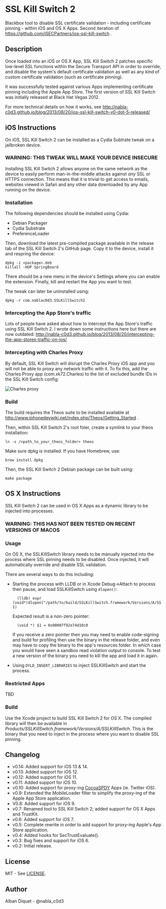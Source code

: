 SSL Kill Switch 2
=================

Blackbox tool to disable SSL certificate validation - including certificate
pinning - within iOS and OS X Apps. Second iteration of
https://github.com/iSECPartners/ios-ssl-kill-switch .

Description
-----------

Once loaded into an iOS or OS X App, SSL Kill Switch 2 patches specific
low-level SSL functions within the Secure Transport API in order to override,
and disable the system's default certificate validation as well as any kind
of custom certificate validation (such as certificate pinning).

It was successfully tested against various Apps implementing certificate
pinning including the Apple App Store. The first version of SSL Kill Switch
was initially released at Black Hat Vegas 2012.

For more technical details on how it works, see
http://nabla-c0d3.github.io/blog/2013/08/20/ios-ssl-kill-switch-v0-dot-5-released/

iOS Instructions
----------------

On iOS, SSL Kill Switch 2 can be installed as a Cydia Subtrate tweak on a
jailbroken device.

### WARNING: THIS TWEAK WILL MAKE YOUR DEVICE INSECURE

Installing SSL Kill Switch 2 allows anyone on the same network as the device to
easily perform man-in-the-middle attacks against *any* SSL or HTTPS connection.
This means that it is trivial to get access to emails, websites viewed in Safari
and any other data downloaded by any App running on the device.

### Installation

The following dependencies should be installed using Cydia:

* Debian Packager
* Cydia Substrate
* PreferenceLoader

Then, download the latest pre-compiled package available in the release tab of
the SSL Kill Switch 2's GitHub page. Copy it to the device, install it and
respring the device:

    dpkg -i <package>.deb
    killall -HUP SpringBoard

There should be a new menu in the device's Settings where you can
enable the extension. Finally, kill and restart the App you want to test.

The tweak can later be uninstalled using:

    dpkg -r com.nablac0d3.SSLKillSwitch2

### Intercepting the App Store's traffic

Lots of people have asked about how to intercept the App Store's traffic using
SSL Kill Switch 2. I wrote down some instructions here but there are now outdated:
http://nabla-c0d3.github.io/blog/2013/08/20/intercepting-the-app-stores-traffic-on-ios/

### Intercepting with Charles Proxy

By default, SSL Kill Switch will disrupt the Charles Proxy iOS app and you will not be
able to proxy any network traffic with it. To fix this, add the Charles Proxy app
(com.xk72.Charles) to the list of excluded bundle IDs in the SSL Kill Switch config:

![Charles proxy](charles.png)

### Build

The build requires the Theos suite to be installed available at
http://www.iphonedevwiki.net/index.php/Theos/Getting_Started .

Then, within SSL Kill Switch 2's root foler, create a symlink to your theos
installation:

    ln -s /<path_to_your_theos_folder> theos

Make sure dpkg is installed. If you have Homebrew, use:

    brew install dpkg

Then, the SSL Kill Switch 2 Debian package can be built using:

    make package

OS X Instructions
-----------------

SSL Kill Switch 2 can be used in OS X Apps as a dynamic library to be injected into processes.

### WARNING: THIS HAS NOT BEEN TESTED ON RECENT VERSIONS OF MACOS

### Usage

On OS X, the SSLKillSwitch library needs to be manually injected into the process where
SSL pinning needs to be disabled. Once injected, it will automatically override and disable
SSL validation.

There are several ways to do this including:

* Starting the process with LLDB or in Xcode Debug->Attach to process then pause, and load SSLKillSwitch using `dlopen()`:

        (lldb) expr (void*)dlopen("/path/to/build/SSLKillSwitch.framework/Versions/A/SSLKillSwitch", 1)

  Expected result is a non-zero pointer:

        (void *) $1 = 0x00007f92e74d10c0

  If you receive a zero pointer then you may need to enable code-signing and build for profiling then use the binary in the release folder, and even may have to copy the binary to the app's resources folder. In which case you would have seen a sandbox read violation output to console. To test a new version of the binary you need to kill the app and load it in again.

* Using `DYLD_INSERT_LIBRARIES` to inject SSLKillSwitch and start the process.

### Restricted Apps

TBD

### Build

Use the Xcode project to build SSL Kill Switch 2 for OS X. The compiled library will then be
available in _Products/SSLKillSwitch.framework/Versions/A/SSLKillSwitch_. This is the binary
that you need to inject in the process where you want to disable SSL pinning.

Changelog
---------

* v0.14: Added support for iOS 13 & 14.
* v0.13: Added support for iOS 12.
* v0.12: Added support for iOS 11.
* v0.11: Added support for iOS 10.
* v0.10: Added support for proxy-ing [CocoaSPDY](https://github.com/twitter/CocoaSPDY) Apps (ie. Twitter iOS).
* v0.9: Extended the MobileLoader filter to simplify the proxy-ing of the Apple App Store application.
* V0.8: Added support for iOS 9.
* v0.7: Renamed tool to SSL Kill Switch 2; added support for OS X Apps and TrustKit.
* v0.6: Added support for iOS 7.
* v0.5: Complete rewrite in order to add support for proxy-ing Apple's App Store application.
* v0.4: Added hooks for SecTrustEvaluate().
* v0.3: Bug fixes and support for iOS 6.
* v0.2: Initial release.

License
-------

MIT - See [LICENSE](./LICENSE).

Author
------

Alban Diquet - @nabla_c0d3
